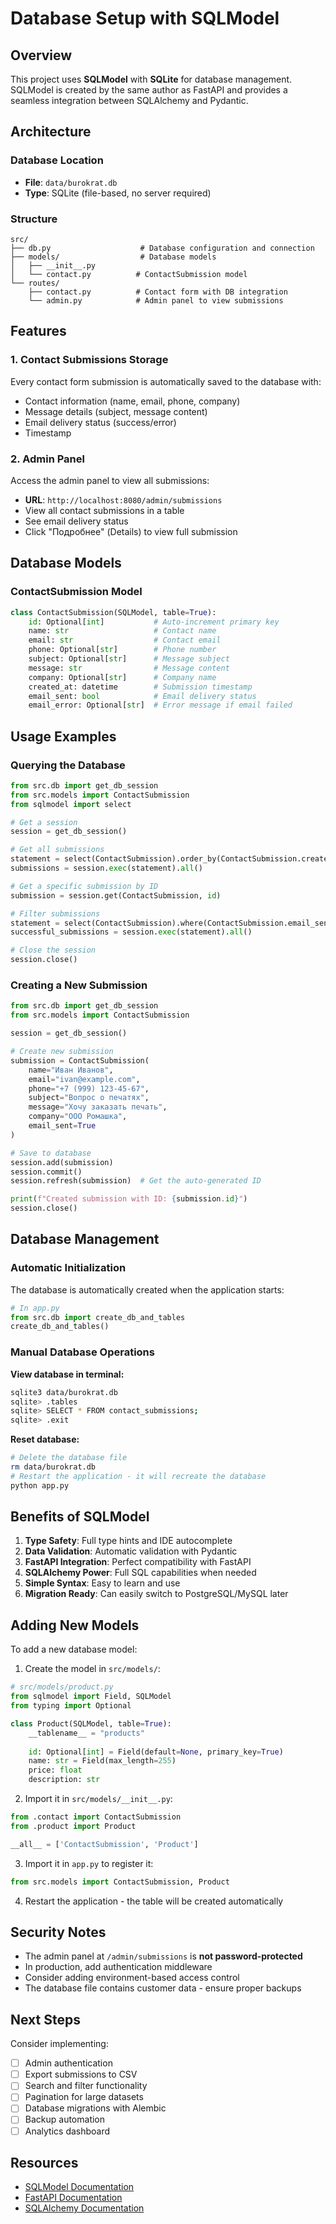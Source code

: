 # Database Setup with SQLModel

## Overview

This project uses **SQLModel** with **SQLite** for database management. SQLModel is created by the same author as FastAPI and provides a seamless integration between SQLAlchemy and Pydantic.

## Architecture

### Database Location
- **File**: `data/burokrat.db`
- **Type**: SQLite (file-based, no server required)

### Structure

```
src/
├── db.py                    # Database configuration and connection
├── models/                  # Database models
│   ├── __init__.py
│   └── contact.py          # ContactSubmission model
└── routes/
    ├── contact.py          # Contact form with DB integration
    └── admin.py            # Admin panel to view submissions
```

## Features

### 1. Contact Submissions Storage
Every contact form submission is automatically saved to the database with:
- Contact information (name, email, phone, company)
- Message details (subject, message content)
- Email delivery status (success/error)
- Timestamp

### 2. Admin Panel
Access the admin panel to view all submissions:
- **URL**: `http://localhost:8080/admin/submissions`
- View all contact submissions in a table
- See email delivery status
- Click "Подробнее" (Details) to view full submission

## Database Models

### ContactSubmission Model

```python
class ContactSubmission(SQLModel, table=True):
    id: Optional[int]           # Auto-increment primary key
    name: str                   # Contact name
    email: str                  # Contact email
    phone: Optional[str]        # Phone number
    subject: Optional[str]      # Message subject
    message: str                # Message content
    company: Optional[str]      # Company name
    created_at: datetime        # Submission timestamp
    email_sent: bool            # Email delivery status
    email_error: Optional[str]  # Error message if email failed
```

## Usage Examples

### Querying the Database

```python
from src.db import get_db_session
from src.models import ContactSubmission
from sqlmodel import select

# Get a session
session = get_db_session()

# Get all submissions
statement = select(ContactSubmission).order_by(ContactSubmission.created_at.desc())
submissions = session.exec(statement).all()

# Get a specific submission by ID
submission = session.get(ContactSubmission, id)

# Filter submissions
statement = select(ContactSubmission).where(ContactSubmission.email_sent == True)
successful_submissions = session.exec(statement).all()

# Close the session
session.close()
```

### Creating a New Submission

```python
from src.db import get_db_session
from src.models import ContactSubmission

session = get_db_session()

# Create new submission
submission = ContactSubmission(
    name="Иван Иванов",
    email="ivan@example.com",
    phone="+7 (999) 123-45-67",
    subject="Вопрос о печатях",
    message="Хочу заказать печать",
    company="ООО Ромашка",
    email_sent=True
)

# Save to database
session.add(submission)
session.commit()
session.refresh(submission)  # Get the auto-generated ID

print(f"Created submission with ID: {submission.id}")
session.close()
```

## Database Management

### Automatic Initialization
The database is automatically created when the application starts:
```python
# In app.py
from src.db import create_db_and_tables
create_db_and_tables()
```

### Manual Database Operations

**View database in terminal:**
```bash
sqlite3 data/burokrat.db
sqlite> .tables
sqlite> SELECT * FROM contact_submissions;
sqlite> .exit
```

**Reset database:**
```bash
# Delete the database file
rm data/burokrat.db
# Restart the application - it will recreate the database
python app.py
```

## Benefits of SQLModel

1. **Type Safety**: Full type hints and IDE autocomplete
2. **Data Validation**: Automatic validation with Pydantic
3. **FastAPI Integration**: Perfect compatibility with FastAPI
4. **SQLAlchemy Power**: Full SQL capabilities when needed
5. **Simple Syntax**: Easy to learn and use
6. **Migration Ready**: Can easily switch to PostgreSQL/MySQL later

## Adding New Models

To add a new database model:

1. Create the model in `src/models/`:
```python
# src/models/product.py
from sqlmodel import Field, SQLModel
from typing import Optional

class Product(SQLModel, table=True):
    __tablename__ = "products"
    
    id: Optional[int] = Field(default=None, primary_key=True)
    name: str = Field(max_length=255)
    price: float
    description: str
```

2. Import it in `src/models/__init__.py`:
```python
from .contact import ContactSubmission
from .product import Product

__all__ = ['ContactSubmission', 'Product']
```

3. Import it in `app.py` to register it:
```python
from src.models import ContactSubmission, Product
```

4. Restart the application - the table will be created automatically

## Security Notes

- The admin panel at `/admin/submissions` is **not password-protected**
- In production, add authentication middleware
- Consider adding environment-based access control
- The database file contains customer data - ensure proper backups

## Next Steps

Consider implementing:
- [ ] Admin authentication
- [ ] Export submissions to CSV
- [ ] Search and filter functionality
- [ ] Pagination for large datasets
- [ ] Database migrations with Alembic
- [ ] Backup automation
- [ ] Analytics dashboard

## Resources

- [SQLModel Documentation](https://sqlmodel.tiangolo.com/)
- [FastAPI Documentation](https://fastapi.tiangolo.com/)
- [SQLAlchemy Documentation](https://docs.sqlalchemy.org/)

